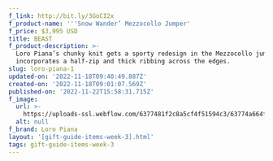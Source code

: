 ```yaml
---
f_link: http://bit.ly/3GoCI2x
f_product-name: '''Snow Wander’ Mezzocollo Jumper'
f_price: $3,995 USD
title: BEAST
f_product-description: >-
  Loro Piana’s chunky knit gets a sporty redesign in the Mezzocollo jumper as it
  incorporates a half-zip and thick ribbing across the edges.
slug: loro-piana-1
updated-on: '2022-11-18T09:40:49.887Z'
created-on: '2022-11-18T09:01:07.569Z'
published-on: '2022-11-22T15:58:31.715Z'
f_image:
  url: >-
    https://uploads-ssl.webflow.com/6377481f2c8a5cf4f51594c3/63774a664f7c00a3faf685bf_05_FAM6139_F3ZS.png
  alt: null
f_brand: Loro Piana
layout: '[gift-guide-items-week-3].html'
tags: gift-guide-items-week-3
---
```



